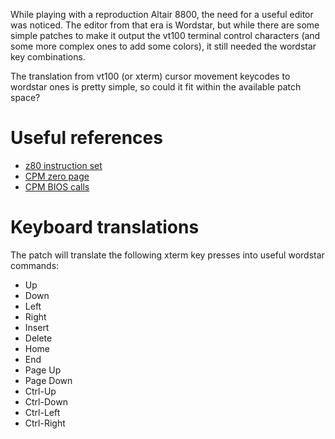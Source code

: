 While playing with a reproduction Altair 8800, the need for a useful editor
was noticed.  The editor from that era is Wordstar, but while there are some
simple patches to make it output the vt100 terminal control characters (and
some more complex ones to add some colors), it still needed the wordstar
key combinations.

The translation from vt100 (or xterm) cursor movement keycodes to wordstar
ones is pretty simple, so could it fit within the available patch space?

# Useful references

- [z80 instruction set](http://z80-heaven.wikidot.com/instructions-set)
- [CPM zero page](https://en.wikipedia.org/wiki/Zero_page_(CP/M))
- [CPM BIOS calls](https://www.seasip.info/Cpm/bios.html)

# Keyboard translations

The patch will translate the following xterm key presses into useful wordstar
commands:

- Up
- Down
- Left
- Right
- Insert
- Delete
- Home
- End
- Page Up
- Page Down
- Ctrl-Up
- Ctrl-Down
- Ctrl-Left
- Ctrl-Right
